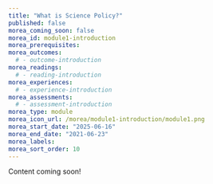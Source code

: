 ```yaml
---
title: "What is Science Policy?"
published: false
morea_coming_soon: false
morea_id: module1-introduction
morea_prerequisites:
morea_outcomes:
  # - outcome-introduction
morea_readings:
  # - reading-introduction
morea_experiences:
  # - experience-introduction
morea_assessments:
  # - assessment-introduction
morea_type: module
morea_icon_url: /morea/module1-introduction/module1.png
morea_start_date: "2025-06-16"
morea_end_date: "2021-06-23"
morea_labels:
morea_sort_order: 10
---
```


Content coming soon!
